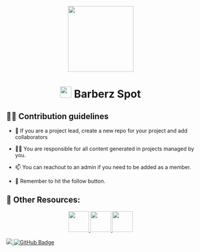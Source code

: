 <p align="center"><img width="175px" height="auto" src="https://avatars.githubusercontent.com/u/146699999?s=200&v=4" height="175px"/></p>

<h1 align="center"><img src="https://raw.githubusercontent.com/MartinHeinz/MartinHeinz/master/wave.gif" width="30px"> Barberz Spot</h1>


## 🙋‍♂️ Contribution guidelines

- 🌱 If you are a project lead, create a new repo for your project and add collaborators

- 👨‍💻 You are responsible for all content generated in projects managed by you.

- 📫 You can reachout to an admin if you need to be added as a member.

- 🔭 Remember to hit the follow button.

## 🚀 Other Resources:

<p align="center">
    <a href="https://github.com/greysoft-interns/" target="_blank"> <img width="55px" src="https://avatars.githubusercontent.com/u/142553142?s=200&v=4"/> </a>
    <a href="https://github.com/greysoft-code-camp/" target="_blank"> <img width="55px" src="https://avatars.githubusercontent.com/u/101010522?s=200&v=4"/> </a>
    <a href="https://github.com/Greysoft-Team/" target="_blank"> <img width="55px" src="https://avatars.githubusercontent.com/u/98347718?s=200&v=4"/> </a>
</p>

<a href="https://github.com/greysoft-incognito">
    <img src="https://komarev.com/ghpvc/?username=barbers-spot">
</a>
<a href="https://github.com/barbers-spot?tab=followers"><img src="https://img.shields.io/github/followers/barbers-spot?label=Followers&style=social" alt="GitHub Badge"></a>

